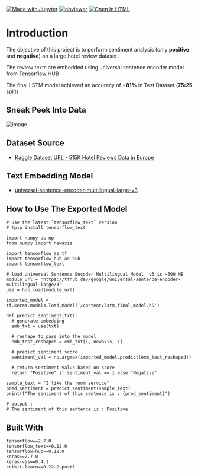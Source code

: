 [![Made with Jupyter](https://img.shields.io/badge/Made%20with-Jupyter-orange?logo=Jupyter)](https://jupyter.org/try) [![nbviewer](https://raw.githubusercontent.com/jupyter/design/master/logos/Badges/nbviewer_badge.svg)](https://nbviewer.org/github/ahmedshahriar/Sentiment-Analysis/blob/main/SA-with-Universal-Sentence-Encoder/SA-Hotel-Reviews.ipynb) [![Open in HTML](https://img.shields.io/badge/Html-Open%20Notebook-blue?logo=HTML5)](https://nbviewer.org/github/ahmedshahriar/Sentiment-Analysis/blob/main/SA-with-Universal-Sentence-Encoder/SA-Hotel-Reviews.html)

# Introduction

The objective of this project is to perform sentiment analysis (only **positive** and **negative**) on a large hotel review dataset.

The review texts are embedded using universal sentence encoder model from Tensorflow HUB

The final LSTM model achieved an accuracy of **~81%** in Test Dataset (**75:25** split)

## Sneak Peek Into Data
![image](https://user-images.githubusercontent.com/40615350/141520815-5dda08ec-62e5-4eed-b7cc-ba28e55fb42b.png)


## Dataset Source
* [Kaggle Dataset URL - 515K Hotel Reviews Data in Europe](https://www.kaggle.com/jiashenliu/515k-hotel-reviews-data-in-europe)

## Text Embedding Model
* [universal-sentence-encoder-multilingual-large-v3](https://tfhub.dev/google/universal-sentence-encoder-multilingual-large/3)

## How to Use The Exported Model

```
# use the latest `tensorflow_text` version
# !pip install tensorflow_text

import numpy as np
from numpy import newaxis

import tensorflow as tf
import tensorflow_hub as hub
import tensorflow_text

# load Universal Sentence Encoder Multilingual Model, v3 is ~300 MB
module_url = 'https://tfhub.dev/google/universal-sentence-encoder-multilingual-large/3'
use = hub.load(module_url)

imported_model = tf.keras.models.load_model('/content/lstm_final_model.h5')

def predict_sentiment(txt):
  # generate embedding
  emb_txt = use(txt)
  
  # reshape to pass into the model
  emb_test_reshaped = emb_txt[:, newaxis, :]
  
  # predict sentiment score
  sentiment_val = np.argmax(imported_model.predict(emb_test_reshaped))
  
  # return sentiment value based on score
  return "Positive" if sentiment_val == 1 else "Negative"

sample_text = "I like the room service"
pred_sentiment = predict_sentiment(sample_text)
print(f"The sentiment of this sentence is : {pred_sentiment}")

# output : 
# The sentiment of this sentence is : Positive

```


## Built With
```
tensorflow==2.7.0
tensorflow_text==0.12.0
tensorflow-hub==0.12.0
keras==2.7.0
keras-vis==0.4.1
scikit-learn==0.22.2.post1
```
